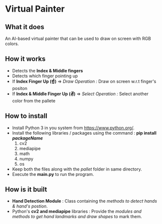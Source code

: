 # Virtual Painter
## What it does
An AI-based virtual painter that can be used to draw on screen with RGB colors.

## How it works
* Detects the **Index & Middle fingers**
* Detects which finger pointing up
* If **Index Finger Up (☝)** => *Draw Operation :* Draw on screen w.r.t finger's positon
* If **Index & Middle Finger Up (✌)** => *Select Operation :* Select another color from the pallete

## How to install
* Install Python 3 in you system from https://www.python.org/.
* Install the following libraries / packages using the command : **pip install _packageName_**
  1. cv2
  2. mediapipe
  3. math
  4. numpy
  5. os
* Keep both the files along with the *pallet* folder in same directory.
* Execute the **main.py** to run the program.

## How is it built
* **Hand Detection Module** : Class containing the *methods to detect hands & hand's postion*. 
* Python's **cv2 and mediapipe** libraries : Provide the *modules and methods to get hand landmarks and draw shapes* to mark them. 


